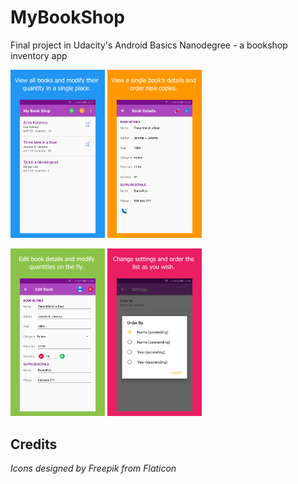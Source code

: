# MyBookShop
Final project in Udacity's Android Basics Nanodegree - a bookshop inventory app


<img src="https://github.com/amaliaman/MyBookShop/blob/master/screenshots/01_catalog.jpg" width="30%" height="30%"> <img src="https://github.com/amaliaman/MyBookShop/blob/master/screenshots/02_details.jpg" width="30%" height="30%">

<img src="https://github.com/amaliaman/MyBookShop/blob/master/screenshots/03_edit.jpg" width="30%" height="30%"> <img src="https://github.com/amaliaman/MyBookShop/blob/master/screenshots/04_settings.jpg" width="30%" height="30%">


## Credits
_Icons designed by Freepik from Flaticon_


